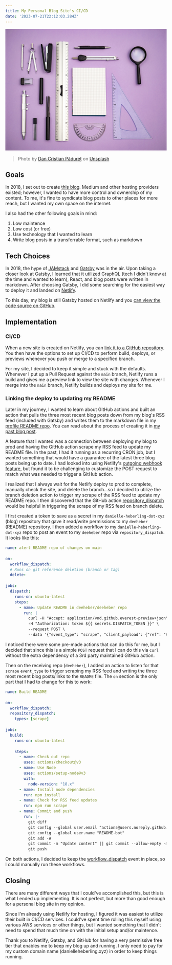 ```yaml
---
title: My Personal Blog Site's CI/CD
date: '2023-07-21T22:12:03.284Z'
---
```


![Tools](./tools.jpg)

> Photo by <a href="https://unsplash.com/@dancristianpaduret?utm_source=unsplash&utm_medium=referral&utm_content=creditCopyText">Dan Cristian Pădureț</a> on <a href="https://unsplash.com/photos/XC7lc8biINg?utm_source=unsplash&utm_medium=referral&utm_content=creditCopyText">Unsplash</a>

## Goals
In 2018, I set out to create [this blog](https://www.danielleheberling.xyz/). Medium and other hosting providers existed; however, I wanted to have more control and ownership of my content. To me, it's fine to syndicate blog posts to other places for more reach, but I wanted my own space on the internet.

I also had the other following goals in mind:
1. Low maintence
2. Low cost (or free)
3. Use technology that I wanted to learn
4. Write blog posts in a transferrable format, such as markdown

## Tech Choices
In 2018, the hype of [JAMstack](https://jamstack.org/) and [Gatsby](https://www.gatsbyjs.com/) was in the air. Upon taking a closer look at Gatsby, I learned that it utilized GraphQL (tech I didn't know at the time and wanted to learn), React, and blog posts were written in markdown. After choosing Gatsby, I did some searching for the easiest way to deploy it and landed on [Netlify](https://www.netlify.com/).

To this day, my blog is still Gatsby hosted on Netlify and you [can view the code source on GitHub](https://github.com/deeheber/danielle-heberling-dot-xyz).

## Implementation
### CI/CD
When a new site is created on Netlify, you can [link it to a GitHub repository](https://docs.netlify.com/configure-builds/repo-permissions-linking/#link-a-git-repository). You then have the options to set up CI/CD to perform build, deploys, or previews whenever you push or merge to a specified branch.

For my site, I decided to keep it simple and stuck with the defaults. Whenever I put up a Pull Request against the `main` branch, Netlify runs a build and gives me a preview link to view the site with changes. Whenever I merge into the `main` branch, Netlify builds and deploys my site for me.

### Linking the deploy to updating my README
Later in my journey, I wanted to learn about GitHub actions and built an action that pulls the three most recent blog posts down from my blog's RSS feed (included with Gatsby) and writes them to the markdown file in my [profile README repo](https://docs.github.com/en/account-and-profile/setting-up-and-managing-your-github-profile/customizing-your-profile/managing-your-profile-readme). You can read about the process of creating it in [my past blog post](https://www.danielleheberling.xyz/blog/github-actions/).

A feature that I wanted was a connection between deploying my blog to prod and having the GitHub action scrape my RSS feed to update my README file. In the past, I had it running as a recurring CRON job, but I wanted something that would have a guarantee of the latest three blog posts being up to date. I had looked into using Netlify's [outgoing webhook feature](https://docs.netlify.com/site-deploys/notifications/#outgoing-webhooks), but found it to be challenging to customize the POST request to match what was needed to trigger a GitHub action.

I realized that I always wait for the Netlify deploy to prod to complete, manually check the site, and delete the branch...so I decided to utilize the branch deletion action to trigger my scrape of the RSS feed to update my README repo. I then discovered that the GitHub action [repository_dispatch](https://docs.github.com/en/actions/using-workflows/triggering-a-workflow#triggering-a-workflow-from-a-workflow) would be helpful in triggering the scrape of my RSS feed on branch delete.

I first created a token to save as a secret in my `danielle-heberling-dot-xyz` (blog) repository that gave it read/write permissions to my `deeheber` (README) repository. I then added a workflow to my `danielle-heberling-dot-xyz` repo to post an event to my `deeheber` repo via `repository_dispatch`. It looks like this:

```yaml
name: alert README repo of changes on main

on:
  workflow_dispatch:
  # Runs on git reference deletion (branch or tag)
  delete:

jobs:
  dispatch:
    runs-on: ubuntu-latest
    steps:
      - name: Update README in deeheber/deeheber repo
        run: |
          curl -H "Accept: application/vnd.github.everest-preview+json" \
          -H "Authorization: token ${{ secrets.DISPATCH_TOKEN }}" \
          --request POST \
          --data '{"event_type": "scrape", "client_payload": {"ref": "${{ github.ref }}"}' https://api.github.com/repos/deeheber/deeheber/dispatches
```
I noticed there were some pre-made actions that can do this for me, but I decided that since this is a simple `POST` request that I can do this via `curl` without the extra dependency of a 3rd party maintained GitHub action.

Then on the receiving repo (`deeheber`), I added an action to listen for that `scrape` `event_type` to trigger scraping my RSS feed and writing the three most recent blog posts/links to the `README` file. The `on` section is the only part that I had to change for this to work:

```yaml
name: Build README

on:
  workflow_dispatch:
  repository_dispatch:
    types: [scrape]

jobs:
  build:
    runs-on: ubuntu-latest

    steps:
      - name: Check out repo
        uses: actions/checkout@v3
      - name: Use Node
        uses: actions/setup-node@v3
        with:
          node-version: "18.x"
      - name: Install node dependencies
        run: npm install
      - name: Check for RSS feed updates
        run: npm run scrape
      - name: Commit and push
        run: |-
          git diff
          git config --global user.email "actions@users.noreply.github.com"
          git config --global user.name "README-bot"
          git add -A
          git commit -m "Update content" || git commit --allow-empty -m "Empty commit"
          git push
```

On both actions, I decided to keep the [workflow_dispatch](https://docs.github.com/en/actions/using-workflows/manually-running-a-workflow) event in place, so I could manually run these workflows.

## Closing
There are many different ways that I could've accomplished this, but this is what I ended up implementing. It is not perfect, but more than good enough for a personal blog site in my opinion.

Since I'm already using Netlify for hosting, I figured it was easiest to utilize their built in CI/CD services. I could've spent time rolling this myself using various AWS services or other things, but I wanted something that I didn't need to spend that much time on with the initial setup and/or maintence.

Thank you to Netlify, Gatsby, and GitHub for having a very permissive free tier that enables me to keep my blog up and running. I only need to pay for my custom domain name (danielleheberling.xyz) in order to keep things running.
